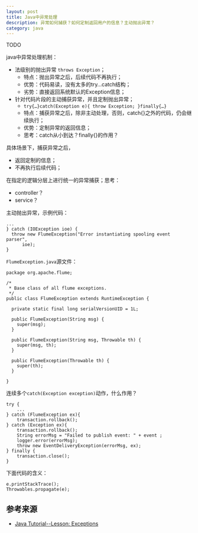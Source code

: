 ```yaml
---
layout: post
title: Java中异常处理
description: 异常如何捕获？如何定制返回用户的信息？主动抛出异常？
category: java
---
```



TODO


java中异常处理机制：

* 法级别的抛出异常 `throws Exception`；
	* 特点：抛出异常之后，后续代码不再执行；
	* 优势：代码易读，没有太多的try…catch结构；
	* 劣势：直接返回系统默认的Exception信息；
* 针对代码片段的主动捕获异常，并且定制抛出异常；
	* `try{…}catch(Exception e){ throw Exception; }finally{…}`
	* 特点：捕获异常之后，除非主动处理，否则，catch{}之外的代码，仍会继续执行；
	* 优势：定制异常的返回信息；
	* 思考：catch从小到达？finally{}的作用？

具体场景下，捕获异常之后，

* 返回定制的信息；
* 不再执行后续代码；

在指定的逻辑分层上进行统一的异常捕获；思考：

* controller？
* service？


主动抛出异常，示例代码：

	...
	} catch (IOException ioe) {
      throw new FlumeException("Error instantiating spooling event parser",
          ioe);
    }

`FlumeException.java`源文件：

	package org.apache.flume;

	/*
	 * Base class of all flume exceptions.
	 */
	public class FlumeException extends RuntimeException {

	  private static final long serialVersionUID = 1L;

	  public FlumeException(String msg) {
		super(msg);
	  }

	  public FlumeException(String msg, Throwable th) {
		super(msg, th);
	  }

	  public FlumeException(Throwable th) {
		super(th);
	  }

	}


连续多个`catch(Exception exception)`动作，什么作用？

	try {
		...
	} catch (FlumeException ex){
		transaction.rollback();
	} catch (Exception ex){
		transaction.rollback();
		String errorMsg = "Failed to publish event: " + event ;
		logger.error(errorMsg);
		throw new EventDeliveryException(errorMsg, ex);
	} finally {
		transaction.close();
	}


下面代码的含义：

	e.printStackTrace();
	Throwables.propagate(e);







## 参考来源

* [Java Tutorial--Lesson: Exceptions][Java Tutorial--Lesson: Exceptions]

	



[NingG]:    http://ningg.github.com  "NingG"


[Java Tutorial--Lesson: Exceptions]:			http://docs.oracle.com/javase/tutorial/essential/exceptions/

